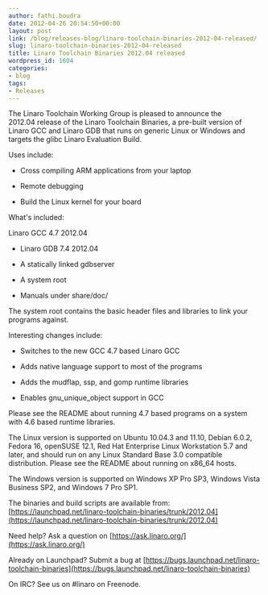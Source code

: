 ```yaml
---
author: fathi.boudra
date: 2012-04-26 20:54:50+00:00
layout: post
link: /blog/releases-blog/linaro-toolchain-binaries-2012-04-released/
slug: linaro-toolchain-binaries-2012-04-released
title: Linaro Toolchain Binaries 2012.04 released
wordpress_id: 1604
categories:
- blog
tags:
- Releases
---
```


The Linaro Toolchain Working Group is pleased to announce the 2012.04 release of the Linaro Toolchain Binaries, a pre-built version of Linaro GCC and Linaro GDB that runs on generic Linux or Windows and targets the glibc Linaro Evaluation Build.

Uses include:

  * Cross compiling ARM applications from your laptop


  * Remote debugging


  * Build the Linux kernel for your board


What's included:

Linaro GCC 4.7 2012.04


  * Linaro GDB 7.4 2012.04


  * A statically linked gdbserver


  * A system root


  * Manuals under share/doc/


The system root contains the basic header files and libraries to link your programs against.

Interesting changes include:


  * Switches to the new GCC 4.7 based Linaro GCC


  * Adds native language support to most of the programs


  * Adds the mudflap, ssp, and gomp runtime libraries


  * Enables gnu_unique_object support in GCC


Please see the README about running 4.7 based programs on a system with 4.6 based runtime libraries.

The Linux version is supported on Ubuntu 10.04.3 and 11.10, Debian 6.0.2, Fedora 16, openSUSE 12.1, Red Hat Enterprise Linux Workstation 5.7 and later, and should run on any Linux Standard Base 3.0 compatible distribution.  Please see the README about running on x86_64 hosts.

The Windows version is supported on Windows XP Pro SP3, Windows Vista Business SP2, and Windows 7 Pro SP1.

The binaries and build scripts are available from:
[https://launchpad.net/linaro-toolchain-binaries/trunk/2012.04](https://launchpad.net/linaro-toolchain-binaries/trunk/2012.04)

Need help?  Ask a question on [https://ask.linaro.org/](https://ask.linaro.org/)

Already on Launchpad?  Submit a bug at
[https://bugs.launchpad.net/linaro-toolchain-binaries](https://bugs.launchpad.net/linaro-toolchain-binaries)

On IRC?  See us on #linaro on Freenode.
